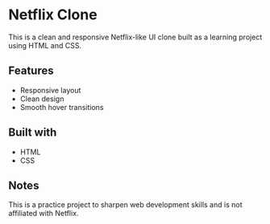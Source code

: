 # Netflix Clone

This is a clean and responsive Netflix-like UI clone built as a learning project using HTML and CSS.

## Features
- Responsive layout
- Clean design
- Smooth hover transitions

## Built with
- HTML
- CSS

## Notes
This is a practice project to sharpen web development skills and is not affiliated with Netflix.
